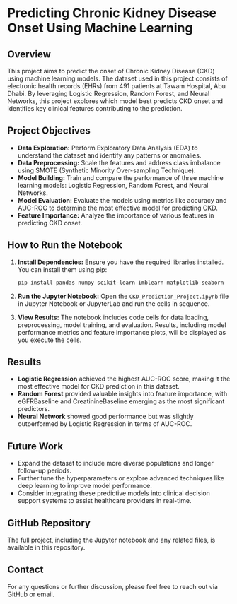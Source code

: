 
# Predicting Chronic Kidney Disease Onset Using Machine Learning

## Overview
This project aims to predict the onset of Chronic Kidney Disease (CKD) using machine learning models. The dataset used in this project consists of electronic health records (EHRs) from 491 patients at Tawam Hospital, Abu Dhabi. By leveraging Logistic Regression, Random Forest, and Neural Networks, this project explores which model best predicts CKD onset and identifies key clinical features contributing to the prediction.

## Project Objectives
- **Data Exploration:** Perform Exploratory Data Analysis (EDA) to understand the dataset and identify any patterns or anomalies.
- **Data Preprocessing:** Scale the features and address class imbalance using SMOTE (Synthetic Minority Over-sampling Technique).
- **Model Building:** Train and compare the performance of three machine learning models: Logistic Regression, Random Forest, and Neural Networks.
- **Model Evaluation:** Evaluate the models using metrics like accuracy and AUC-ROC to determine the most effective model for predicting CKD.
- **Feature Importance:** Analyze the importance of various features in predicting CKD onset.

## How to Run the Notebook
1. **Install Dependencies:**
   Ensure you have the required libraries installed. You can install them using pip:
   ```bash
   pip install pandas numpy scikit-learn imblearn matplotlib seaborn
   ```

2. **Run the Jupyter Notebook:**
   Open the `CKD_Prediction_Project.ipynb` file in Jupyter Notebook or JupyterLab and run the cells in sequence.

3. **View Results:**
   The notebook includes code cells for data loading, preprocessing, model training, and evaluation. Results, including model performance metrics and feature importance plots, will be displayed as you execute the cells.

## Results
- **Logistic Regression** achieved the highest AUC-ROC score, making it the most effective model for CKD prediction in this dataset.
- **Random Forest** provided valuable insights into feature importance, with eGFRBaseline and CreatinineBaseline emerging as the most significant predictors.
- **Neural Network** showed good performance but was slightly outperformed by Logistic Regression in terms of AUC-ROC.

## Future Work
- Expand the dataset to include more diverse populations and longer follow-up periods.
- Further tune the hyperparameters or explore advanced techniques like deep learning to improve model performance.
- Consider integrating these predictive models into clinical decision support systems to assist healthcare providers in real-time.

## GitHub Repository
The full project, including the Jupyter notebook and any related files, is available in this repository.

## Contact
For any questions or further discussion, please feel free to reach out via GitHub or email.
